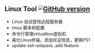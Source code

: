 Linux Tool [![GitHub version](http://img.shields.io/badge/Tool-update-green.svg)](https://github.com/chaubeau/Tool)
---

*   Linux 自动登陆远程服务器  
*   tmux 脚本和配置
*   命令行管理virtualbox虚拟机
*   美化Linux终端，添加欢迎信息，更换PS1
*   update ssh-askpass ,add feature

